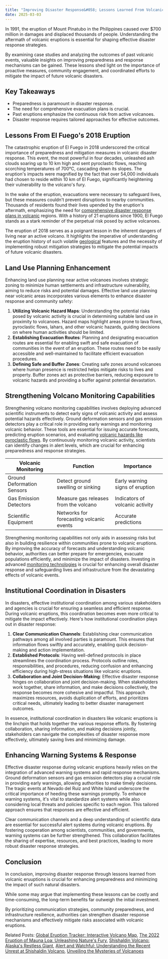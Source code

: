 ```yaml
---
title: "Improving Disaster Response&#058; Lessons Learned From Volcanic Eruptions"
date: 2025-03-03
---
```


In 1991, the eruption of Mount Pinatubo in the Philippines caused over $700 million in damages and displaced thousands of people. Understanding the aftermath of volcanic eruptions is essential for shaping effective disaster response strategies.

By examining case studies and analyzing the outcomes of past volcanic events, valuable insights on improving preparedness and response mechanisms can be gained. These lessons shed light on the importance of proactive measures, community engagement, and coordinated efforts to mitigate the impact of future volcanic disasters.

## Key Takeaways

- Preparedness is paramount in disaster response.
- The need for comprehensive evacuation plans is crucial.
- Past eruptions emphasize the continuous risk from active volcanoes.
- Disaster response requires tailored approaches for effective outcomes.

## Lessons From El Fuego's 2018 Eruption

The catastrophic eruption of El Fuego in 2018 underscored the critical importance of preparedness and mitigation measures in volcanic disaster response. This event, the most powerful in four decades, unleashed ash clouds soaring up to 10 km high and sent pyroclastic flows, reaching scorching temperatures of 700°C, cascading down its slopes. The eruption's impacts were magnified by the fact that over 54,000 individuals had chosen to reside within 10 km of El Fuego, significantly heightening their vulnerability to the volcano's fury.

In the wake of the eruption, evacuations were necessary to safeguard lives, but these measures couldn't prevent disruptions to nearby communities. Thousands of residents found their lives upended by the eruption's aftermath, emphasizing the need for [comprehensive disaster response plans in volcanic](https://magmamatters.com/understanding-volcanic-formation-a-comprehensive-guide/ "Understanding Volcanic Formation: A Comprehensive Guide") regions. With a history of 21 eruptions since 1900, El Fuego stands as a stark reminder of the perpetual risk posed by active volcanoes.

The eruption of 2018 serves as a poignant lesson in the inherent dangers of living near an active volcano. It highlights the imperative of understanding the eruption history of such volatile [geological](https://magmamatters.com/geothermal-energy-and-its-volcanic-origins/ "Geothermal Energy and Its Volcanic Origins") features and the necessity of implementing robust mitigation strategies to mitigate the potential impacts of future volcanic disasters.

## Land Use Planning Enhancement

Enhancing land use planning near active volcanoes involves strategic zoning to minimize human settlements and infrastructure vulnerability, aiming to reduce risks and potential damages. Effective land use planning near volcanic areas incorporates various elements to enhance disaster response and community safety:

1. **Utilizing Volcanic Hazard Maps**: Understanding the potential risks posed by volcanic activity is crucial in determining suitable land use in proximity to volcanoes. Hazard maps highlight areas prone to lava flows, pyroclastic flows, lahars, and other volcanic hazards, guiding decisions on where human activities should be limited.
2. **Establishing Evacuation Routes**: Planning and designating evacuation routes are essential for enabling swift and safe evacuation of communities in the event of an eruption. These routes need to be easily accessible and well-maintained to facilitate efficient evacuation procedures.
3. **Defining Safe and Buffer Zones**: Creating safe zones around volcanoes where human presence is restricted helps mitigate risks to lives and property. Buffer zones act as protective barriers, reducing exposure to volcanic hazards and providing a buffer against potential devastation.

## Strengthening Volcano Monitoring Capabilities

Strengthening volcano monitoring capabilities involves deploying advanced scientific instruments to detect early signs of volcanic activity and assess potential hazards effectively. Ground deformation sensors and gas emission detectors play a critical role in providing early warnings and monitoring volcanic behavior. These tools are essential for issuing accurate forecasts, predicting eruption scenarios, and evaluating [volcanic hazards like pyroclastic flows](https://magmamatters.com/the-environmental-impact-of-volcanic-eruptions-2/ "The Environmental Impact of Volcanic Eruptions"). By continuously monitoring volcanic activity, scientists can identify changes in alert levels, which are crucial for enhancing preparedness and response strategies.

| Volcanic Monitoring | Function | Importance |
| --- | --- | --- |
| Ground Deformation Sensors | Detect ground swelling or sinking | Early warning signs of eruption |
| Gas Emission Detectors | Measure gas releases from the volcano | Indicators of volcanic activity |
| Scientific Equipment | Networks for forecasting volcanic events | Accurate predictions |

Strengthening monitoring capabilities not only aids in assessing risks but also in building resilience within communities prone to volcanic eruptions. By improving the accuracy of forecasts and understanding volcanic behavior, authorities can better prepare for emergencies, evacuate populations efficiently, and minimize the impact of disasters. Investing in advanced [monitoring technologies](https://magmamatters.com/the-art-and-science-of-volcano-monitoring/ "The Art and Science of Volcano Monitoring") is crucial for enhancing overall disaster response and safeguarding lives and infrastructure from the devastating effects of volcanic events.

## Institutional Coordination in Disasters

In disasters, effective institutional coordination among various stakeholders and agencies is crucial for ensuring a seamless and efficient response. During volcanic eruptions, this coordination becomes even more critical to mitigate the impact effectively. Here's how institutional coordination plays out in disaster response:

1. **Clear Communication Channels**: Establishing clear communication pathways among all involved parties is paramount. This ensures that information flows swiftly and accurately, enabling quick decision-making and action implementation.
2. **Established Protocols**: Having well-defined protocols in place streamlines the coordination process. Protocols outline roles, responsibilities, and procedures, reducing confusion and enhancing efficiency during high-stress situations like volcanic eruptions.
3. **Collaboration and Joint Decision-Making**: Effective disaster response hinges on collaboration and joint decision-making. When stakeholders work together, share information, and make decisions collectively, the response becomes more cohesive and impactful. This approach maximizes resources, avoids duplication of efforts, and prioritizes critical needs, ultimately leading to better disaster management outcomes.

In essence, institutional coordination in disasters like volcanic eruptions is the linchpin that holds together the various response efforts. By fostering collaboration, sharing information, and making decisions jointly, stakeholders can navigate the complexities of disaster response more effectively, ultimately saving lives and minimizing damage.

## Enhancing Warning Systems & Response

Effective disaster response during volcanic eruptions heavily relies on the integration of advanced warning systems and rapid response mechanisms. Ground deformation sensors and gas emission detectors play a crucial role in providing early warnings, allowing authorities to make timely decisions. The tragic events at Nevado del Ruiz and White Island underscore the critical importance of heeding these warnings promptly. To enhance warning systems, it's vital to standardize alert systems while also considering local threats and policies specific to each region. This tailored approach ensures that responses are effective and efficient.

Clear communication channels and a deep understanding of scientific data are essential for successful alert systems during volcanic eruptions. By fostering cooperation among scientists, communities, and governments, warning systems can be further strengthened. This collaboration facilitates the sharing of expertise, resources, and best practices, leading to more robust disaster response strategies.

## Conclusion

In conclusion, improving disaster response through lessons learned from volcanic eruuptions is crucial for enhancing preparedness and minimizing the impact of such natural disasters.

While some may argue that implementing these lessons can be costly and time-consuming, the long-term benefits far outweigh the initial investment.

By prioritizing communication strategies, community preparedness, and infrastructure resilience, authorities can strengthen disaster response mechanisms and effectively mitigate risks associated with volcanic eruptions.

Related Posts: [Global Eruption Tracker: Interactive Volcano Map](https://magmamatters.com/global-eruption-tracker-interactive-volcano-map/), [The 2022 Eruption of Mauna Loa: Unleashing Nature's Fury](https://magmamatters.com/the-2022-eruption-of-mauna-loa-unleashing-natures-fury/), [Shishaldin Volcano: Alaska's Restless Giant](https://magmamatters.com/shishaldin-volcano-alaskas-restless-giant/), [Alert and Watchful: Understanding the Recent Unrest at Shishaldin Volcano](https://magmamatters.com/alert-and-watchful-understanding-the-recent-unrest-at-shishaldin-volcano/), [Unveiling the Mysteries of Volcanoes](https://magmamatters.com/unveiling-the-mysteries-of-volcanoes/)
